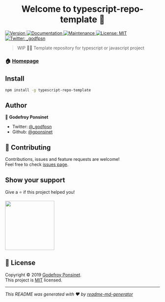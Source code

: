 <h1 align="center">Welcome to typescript-repo-template 👋</h1>
<p>
  <a href="https://www.npmjs.com/package/typescript-repo-template">
    <img alt="Version" src="https://img.shields.io/npm/v/typescript-repo-template.svg">
  </a>
  <a href="https://github.com/gponsinet/typescript-repo-template#readme">
    <img alt="Documentation" src="https://img.shields.io/badge/documentation-yes-brightgreen.svg" target="_blank" />
  </a>
  <a href="https://github.com/gponsinet/typescript-repo-template/graphs/commit-activity">
    <img alt="Maintenance" src="https://img.shields.io/badge/Maintained%3F-yes-green.svg" target="_blank" />
  </a>
  <a href="https://github.com/gponsinet/typescript-repo-template/blob/master/LICENSE">
    <img alt="License: MIT" src="https://img.shields.io/badge/License-MIT-yellow.svg" target="_blank" />
  </a>
  <a href="https://twitter.com/_godfpsn">
    <img alt="Twitter: _godfpsn" src="https://img.shields.io/twitter/follow/_godfpsn.svg?style=social" target="_blank" />
  </a>
</p>

> WIP 👨‍💻 Template repository for typescript or javascript project

### 🏠 [Homepage](https://github.com/gponsinet/typescript-repo-template#readme)

## Install

```sh
npm install -g typescript-repo-template
```

## Author

👤 **Godefroy Ponsinet**

* Twitter: [@_godfpsn](https://twitter.com/_godfpsn)
* Github: [@gponsinet](https://github.com/gponsinet)

## 🤝 Contributing

Contributions, issues and feature requests are welcome!<br />Feel free to check [issues page](https://github.com/gponsinet/typescript-repo-template/issues).

## Show your support

Give a ⭐️ if this project helped you!

<a href="https://www.patreon.com/gponsinet">
  <img src="https://c5.patreon.com/external/logo/become_a_patron_button@2x.png" width="160">
</a>

## 📝 License

Copyright © 2019 [Godefroy Ponsinet](https://github.com/gponsinet).<br />
This project is [MIT](https://github.com/gponsinet/typescript-repo-template/blob/master/LICENSE) licensed.

***
_This README was generated with ❤️ by [readme-md-generator](https://github.com/kefranabg/readme-md-generator)_